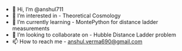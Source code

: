 - 👋 Hi, I’m @anshul711
- 👀 I’m interested in - Theoretical Cosmology
- 🌱 I’m currently learning - MontePython for distance ladder measurements
- 💞️ I’m looking to collaborate on - Hubble Distance Ladder problem
- 📫 How to reach me - anshul.verma690@gmail.com

<!---
anshul711/anshul711 is a ✨ special ✨ repository because its `README.md` (this file) appears on your GitHub profile.
You can click the Preview link to take a look at your changes.
--->
